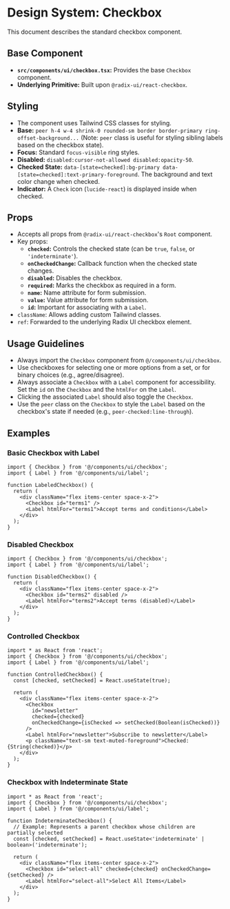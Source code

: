 # Design System: Checkbox

This document describes the standard checkbox component.

## Base Component

- **`src/components/ui/checkbox.tsx`:** Provides the base `Checkbox` component.
- **Underlying Primitive:** Built upon `@radix-ui/react-checkbox`.

## Styling

- The component uses Tailwind CSS classes for styling.
- **Base:** `peer h-4 w-4 shrink-0 rounded-sm border border-primary ring-offset-background...` (Note: `peer` class is useful for styling sibling labels based on the checkbox state).
- **Focus:** Standard `focus-visible` ring styles.
- **Disabled:** `disabled:cursor-not-allowed disabled:opacity-50`.
- **Checked State:** `data-[state=checked]:bg-primary data-[state=checked]:text-primary-foreground`. The background and text color change when checked.
- **Indicator:** A `Check` icon (`lucide-react`) is displayed inside when checked.

## Props

- Accepts all props from `@radix-ui/react-checkbox`'s `Root` component.
- Key props:
  - **`checked`:** Controls the checked state (can be `true`, `false`, or `'indeterminate'`).
  - **`onCheckedChange`:** Callback function when the checked state changes.
  - **`disabled`:** Disables the checkbox.
  - **`required`:** Marks the checkbox as required in a form.
  - **`name`:** Name attribute for form submission.
  - **`value`:** Value attribute for form submission.
  - **`id`:** Important for associating with a `Label`.
- `className`: Allows adding custom Tailwind classes.
- `ref`: Forwarded to the underlying Radix UI checkbox element.

## Usage Guidelines

- Always import the `Checkbox` component from `@/components/ui/checkbox`.
- Use checkboxes for selecting one or more options from a set, or for binary choices (e.g., agree/disagree).
- Always associate a `Checkbox` with a `Label` component for accessibility. Set the `id` on the `Checkbox` and the `htmlFor` on the `Label`.
- Clicking the associated `Label` should also toggle the `Checkbox`.
- Use the `peer` class on the `Checkbox` to style the `Label` based on the checkbox's state if needed (e.g., `peer-checked:line-through`).

## Examples

### Basic Checkbox with Label

```tsx
import { Checkbox } from '@/components/ui/checkbox';
import { Label } from '@/components/ui/label';

function LabeledCheckbox() {
  return (
    <div className="flex items-center space-x-2">
      <Checkbox id="terms1" />
      <Label htmlFor="terms1">Accept terms and conditions</Label>
    </div>
  );
}
```

### Disabled Checkbox

```tsx
import { Checkbox } from '@/components/ui/checkbox';
import { Label } from '@/components/ui/label';

function DisabledCheckbox() {
  return (
    <div className="flex items-center space-x-2">
      <Checkbox id="terms2" disabled />
      <Label htmlFor="terms2">Accept terms (disabled)</Label>
    </div>
  );
}
```

### Controlled Checkbox

```tsx
import * as React from 'react';
import { Checkbox } from '@/components/ui/checkbox';
import { Label } from '@/components/ui/label';

function ControlledCheckbox() {
  const [checked, setChecked] = React.useState(true);

  return (
    <div className="flex items-center space-x-2">
      <Checkbox
        id="newsletter"
        checked={checked}
        onCheckedChange={isChecked => setChecked(Boolean(isChecked))}
      />
      <Label htmlFor="newsletter">Subscribe to newsletter</Label>
      <p className="text-sm text-muted-foreground">Checked: {String(checked)}</p>
    </div>
  );
}
```

### Checkbox with Indeterminate State

```tsx
import * as React from 'react';
import { Checkbox } from '@/components/ui/checkbox';
import { Label } from '@/components/ui/label';

function IndeterminateCheckbox() {
  // Example: Represents a parent checkbox whose children are partially selected
  const [checked, setChecked] = React.useState<'indeterminate' | boolean>('indeterminate');

  return (
    <div className="flex items-center space-x-2">
      <Checkbox id="select-all" checked={checked} onCheckedChange={setChecked} />
      <Label htmlFor="select-all">Select All Items</Label>
    </div>
  );
}
```
